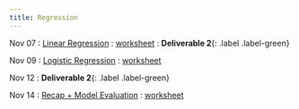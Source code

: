 ```yaml
---
title: Regression
---
```


Nov 07 
: [Linear Regression](#) 
  : [worksheet](#)
    : **Deliverable 2**{: .label .label-green}

Nov 09 
: [Logistic Regression](#) 
  : [worksheet](#) 

Nov 12
: **Deliverable 2**{: .label .label-green}

Nov 14 
: [Recap + Model Evaluation](#) 
  : [worksheet](#)
